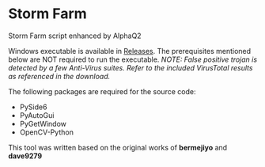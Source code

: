 # Storm Farm
Storm Farm script enhanced by AlphaQ2

Windows executable is available in [Releases](https://github.com/sureshk75/storm_farm/releases/). The prerequisites mentioned below are NOT required to run the executable.
*NOTE: False positive trojan is detected by a few Anti-Virus suites. Refer to the included VirusTotal results as referenced in the download.*

The following packages are required for the source code:
- PySide6
- PyAutoGui
- PyGetWindow
- OpenCV-Python

This tool was written based on the original works of **bermejiyo** and **dave9279**
